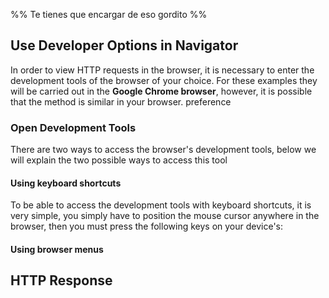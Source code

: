 %% Te tienes que encargar de eso gordito %%

## Use Developer Options in Navigator

In order to view HTTP requests in the browser, it is necessary to enter the development tools of the browser of your choice. For these examples they will be carried out in the **Google Chrome browser**, however, it is possible that the method is similar in your browser. preference

### Open Development Tools

There are two ways to access the browser's development tools, below we will explain the two possible ways to access this tool

#### Using keyboard shortcuts

To be able to access the development tools with keyboard shortcuts, it is very simple, you simply have to position the mouse cursor anywhere in the browser, then you must press the following keys on your device's:

#### Using browser menus

## HTTP Response